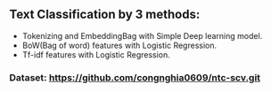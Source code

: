 
## Text Classification by 3 methods:
- Tokenizing and EmbeddingBag with Simple Deep learning model.
- BoW(Bag of word) features with Logistic Regression.
- Tf-idf features with Logistic Regression.

### Dataset: https://github.com/congnghia0609/ntc-scv.git


